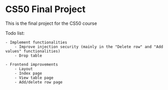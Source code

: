 # CS50 Final Project
 This is the final project for the CS50 course

Todo list:

    - Implement functionalities
        - Improve injection security (mainly in the "Delete row" and "Add values" functionalities)        
        - Drop table
    
    - Frontend improvements
        - Layout
        - Index page
        - View table page
        - Add/delete row page